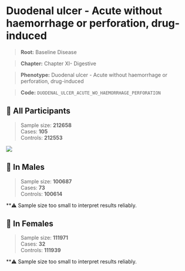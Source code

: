 # Duodenal ulcer - Acute without haemorrhage or perforation, drug-induced

> **Root:** Baseline Disease  

> **Chapter:** Chapter XI- Digestive  

> **Phenotype:** Duodenal ulcer - Acute without haemorrhage or perforation, drug-induced  

> **Code:** `DUODENAL_ULCER_ACUTE_WO_HAEMORRHAGE_PERFORATION`

## 🧪 All Participants  
> Sample size: **212658**  
> Cases: **105**  
> Controls: **212553**
<img src="/Disease/Figures/ALL/Incidence/DUODENAL_ULCER_ACUTE_WO_HAEMORRHAGE_PERFORATION.png"/>
<CsvTable src="/public/Disease/Data/ALL/Incidence/COX_DUODENAL_ULCER_ACUTE_WO_HAEMORRHAGE_PERFORATION.csv" label="🔍 View full results" />

## 👨 In Males  
> Sample size: **100687**  
> Cases: **73**  
> Controls: **100614**

**⚠️ Sample size too small to interpret results reliably.


## 👩 In Females  
> Sample size: **111971**  
> Cases: **32**  
> Controls: **111939**

**⚠️ Sample size too small to interpret results reliably.

